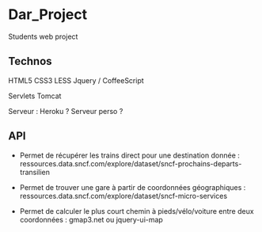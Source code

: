 Dar_Project
===========

Students web project


Technos
-------

HTML5
CSS3 LESS
Jquery / CoffeeScript

Servlets Tomcat

Serveur : Heroku ? Serveur perso ?

API
---

* Permet de récupérer les trains direct pour une destination donnée :
ressources.data.sncf.com/explore/dataset/sncf-prochains-departs-transilien

* Permet de trouver une gare à partir de coordonnées géographiques :
ressources.data.sncf.com/explore/dataset/sncf-micro-services

* Permet de calculer le plus court chemin à pieds/vélo/voiture entre deux coordonnées :
gmap3.net ou jquery-ui-map

